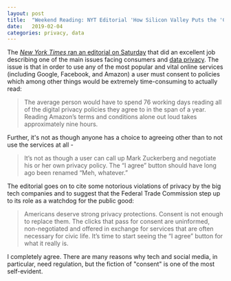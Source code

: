 ```yaml
---
layout: post
title:  "Weekend Reading: NYT Editorial 'How Silicon Valley Puts the 'Con' in Consent'"
date:   2019-02-04
categories: privacy, data
---
```

The [*New York Times* ran an editorial on Saturday](https://www.nytimes.com/2019/02/02/opinion/internet-facebook-google-consent.html) that did an excellent job describing one of the main issues facing consumers and [data privacy](https://moscowjh.github.io/data,/privacy/2019/01/31/data-it-privacy.html). The issue is that in order to use any of the most popular and vital online services (including Google, Facebook, and Amazon) a user must consent to policies which among other things would be extremely time-consuming to actually read:

> The average person would have to spend 76 working days reading all of the digital privacy policies they agree to in the span of a year. Reading Amazon’s terms and conditions alone out loud takes approximately nine hours.

Further, it's not as though anyone has a choice to agreeing other than to not use the services at all -

> It’s not as though a user can call up Mark Zuckerberg and negotiate his or her own privacy policy. The “I agree” button should have long ago been renamed “Meh, whatever.”

The editorial goes on to cite some notorious violations of privacy by the big tech companies and to suggest that the Federal Trade Commission step up to its role as a watchdog for the public good:

> Americans deserve strong privacy protections. Consent is not enough to replace them. The clicks that pass for consent are uninformed, non-negotiated and offered in exchange for services that are often necessary for civic life. It’s time to start seeing the “I agree” button for what it really is.

I completely agree. There are many reasons why tech and social media, in particular, need regulation, but the fiction of "consent" is one of the most self-evident.
